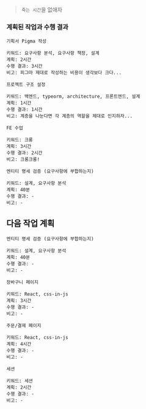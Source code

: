 > `죽는 시간`을 없애자

### 계획된 작업과 수행 결과

```
기획서 Pigma 작성

키워드: 요구사항 분석, 요구사항 책정, 설계
계획: 2시간
수행 결과: 3시간
비고: 피그마 제대로 작성하는 비용이 생각보다 크다...
```

```
프로젝트 구조 설정

키워드: 백엔드, typeorm, architecture, 프론트엔드, 설계
계획: 1시간
수행 결과: 1시간
비고: 계층을 나눈다면 각 계층의 역할을 제대로 인지하자...
```

```
FE 수업

키워드: 크롱
계획: 3시간
수행 결과: 2시간
비고: 크롱크롱!
```

```
엔티티 명세 검증 (요구사항에 부합하는지)

키워드: 설계, 요구사항 분석
계획: 40분
수행 결과: -
비고: -
```

## 다음 작업 계획

```
엔티티 명세 검증 (요구사항에 부합하는지)

키워드: 설계, 요구사항 분석
계획: 40분
수행 결과: -
비고: -
```

```
장바구니 페이지

키워드: React, css-in-js
계획: 3시간
수행 결과: -
비고: -
```

```
주문/결제 페이지

키워드: React, css-in-js
계획: 4시간
수행 결과: -
비고: -
```

```
세션

키워드: 세션
계획: 2시간
수행 결과: -
비고: -
```
